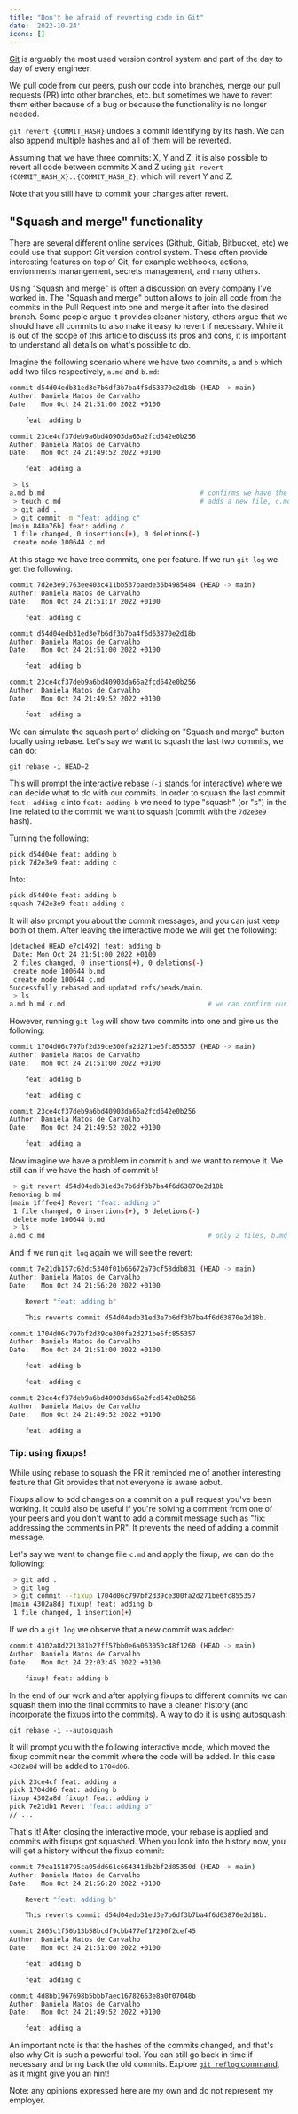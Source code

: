 ```yaml
---
title: "Don't be afraid of reverting code in Git"
date: '2022-10-24'
icons: []
---
```


[Git](https://git-scm.com/) is arguably the most used version control system and part of the day to day of every engineer.

We pull code from our peers, push our code into branches, merge our pull requests (PR) into other branches, etc. but sometimes we have to revert them either because of a bug or because the functionality is no longer needed.

`git revert {COMMIT_HASH}` undoes a commit identifying by its hash. We can also append multiple hashes and all of them will be reverted.

Assuming that we have three commits: X, Y and Z, it is also possible to revert all code between commits X and Z using `git revert {COMMIT_HASH_X}..{COMMIT_HASH_Z}`, which will revert Y and Z.

Note that you still have to commit your changes after revert.

## "Squash and merge" functionality

There are several different online services (Github, Gitlab, Bitbucket, etc) we could use that support Git version control system. These often provide interesting features on top of Git, for example webhooks, actions, envionments manangement, secrets management, and many others.

Using "Squash and merge" is often a discussion on every company I've worked in. The "Squash and merge" button allows to join all code from the commits in the Pull Request into one and merge it after into the desired branch.
Some people argue it provides cleaner history, others argue that we should have all commits to also make it easy to revert if necessary. While it is out of the scope of this article to discuss its pros and cons, it is important to understand all details on what's possible to do.

Imagine the following scenario where we have two commits, `a` and `b` which add two files respectively, `a.md` and `b.md`:

```bash
commit d54d04edb31ed3e7b6df3b7ba4f6d63870e2d18b (HEAD -> main)
Author: Daniela Matos de Carvalho
Date:   Mon Oct 24 21:51:00 2022 +0100

    feat: adding b

commit 23ce4cf37deb9a6bd40903da66a2fcd642e0b256
Author: Daniela Matos de Carvalho
Date:   Mon Oct 24 21:49:52 2022 +0100

    feat: adding a
```    

```bash
 > ls
a.md b.md                                       # confirms we have the two files
 > touch c.md                                   # adds a new file, c.md
 > git add .
 > git commit -m "feat: adding c"
[main 848a76b] feat: adding c
 1 file changed, 0 insertions(+), 0 deletions(-)
 create mode 100644 c.md  
```

At this stage we have tree commits, one per feature. If we run `git log` we get the following:

```bash
commit 7d2e3e91763ee403c411bb537baede36b4985484 (HEAD -> main)
Author: Daniela Matos de Carvalho
Date:   Mon Oct 24 21:51:17 2022 +0100

    feat: adding c

commit d54d04edb31ed3e7b6df3b7ba4f6d63870e2d18b
Author: Daniela Matos de Carvalho
Date:   Mon Oct 24 21:51:00 2022 +0100

    feat: adding b

commit 23ce4cf37deb9a6bd40903da66a2fcd642e0b256
Author: Daniela Matos de Carvalho
Date:   Mon Oct 24 21:49:52 2022 +0100

    feat: adding a
```    

We can simulate the squash part of clicking on "Squash and merge" button locally using rebase. Let's say we want to squash the last two commits, we can do:

`git rebase -i HEAD~2`

This will prompt the interactive rebase (`-i` stands for interactive) where we can decide what to do with our commits. In order to squash the last commit `feat: adding c` into `feat: adding b` we need to type "squash" (or "s") in the line related to the commit we want to squash (commit with the `7d2e3e9` hash).

Turning the following:

```bash
pick d54d04e feat: adding b
pick 7d2e3e9 feat: adding c
```

Into: 

```bash
pick d54d04e feat: adding b
squash 7d2e3e9 feat: adding c
```

It will also prompt you about the commit messages, and you can just keep both of them. After leaving the interactive mode we will get the following:

```bash            
[detached HEAD e7c1492] feat: adding b
 Date: Mon Oct 24 21:51:00 2022 +0100
 2 files changed, 0 insertions(+), 0 deletions(-)
 create mode 100644 b.md
 create mode 100644 c.md
Successfully rebased and updated refs/heads/main.                                   
 > ls
a.md b.md c.md                                    # we can confirm our 3 files are here

````
However, running `git log` will show two commits into one and give us the following:

```bash
commit 1704d06c797bf2d39ce300fa2d271be6fc855357 (HEAD -> main)
Author: Daniela Matos de Carvalho
Date:   Mon Oct 24 21:51:00 2022 +0100

    feat: adding b

    feat: adding c

commit 23ce4cf37deb9a6bd40903da66a2fcd642e0b256
Author: Daniela Matos de Carvalho
Date:   Mon Oct 24 21:49:52 2022 +0100

    feat: adding a
```

Now imagine we have a problem in commit `b` and we want to remove it. We still can if we have the hash of commit `b`!

```bash                                       
 > git revert d54d04edb31ed3e7b6df3b7ba4f6d63870e2d18b 
Removing b.md
[main 1fffee4] Revert "feat: adding b"
 1 file changed, 0 insertions(+), 0 deletions(-)
 delete mode 100644 b.md                                          
 > ls                                                  
a.md c.md                                         # only 2 files, b.md was removed
```

And if we run `git log` again we will see the revert:

```bash
commit 7e21db157c62dc5340f01b66672a70cf58ddb831 (HEAD -> main)
Author: Daniela Matos de Carvalho
Date:   Mon Oct 24 21:56:20 2022 +0100

    Revert "feat: adding b"

    This reverts commit d54d04edb31ed3e7b6df3b7ba4f6d63870e2d18b.

commit 1704d06c797bf2d39ce300fa2d271be6fc855357
Author: Daniela Matos de Carvalho
Date:   Mon Oct 24 21:51:00 2022 +0100

    feat: adding b

    feat: adding c

commit 23ce4cf37deb9a6bd40903da66a2fcd642e0b256
Author: Daniela Matos de Carvalho
Date:   Mon Oct 24 21:49:52 2022 +0100

    feat: adding a
```

### Tip: using fixups!

While using rebase to squash the PR it reminded me of another interesting feature that Git provides that not everyone is aware aobut.

Fixups allow to add changes on a commit on a pull request you've been working. It could also be useful if you're solving a comment from one of your peers and you don't want to add a commit message such as "fix: addressing the comments in PR". It prevents the need of adding a commit message.

Let's say we want to change file `c.md` and apply the fixup, we can do the following:

```bash
 > git add .
 > git log
 > git commit --fixup 1704d06c797bf2d39ce300fa2d271be6fc855357
[main 4302a8d] fixup! feat: adding b
 1 file changed, 1 insertion(+)
```

If we do a `git log` we observe that a new commit was added:

```bash
commit 4302a8d221381b27ff57bb0e6a063050c48f1260 (HEAD -> main)
Author: Daniela Matos de Carvalho
Date:   Mon Oct 24 22:03:45 2022 +0100

    fixup! feat: adding b
```

In the end of our work and after applying fixups to different commits we can squash them into the final commits to have a cleaner history (and incorporate the fixups into the commits). A way to do it is using autosquash:

`git rebase -i --autosquash`

It will prompt you with the following interactive mode, which moved the fixup commit near the commit where the code will be added. In this case `4302a8d` will be added to `1704d06`.

```bash
pick 23ce4cf feat: adding a
pick 1704d06 feat: adding b
fixup 4302a8d fixup! feat: adding b
pick 7e21db1 Revert "feat: adding b"
// ...
```

That's it! After closing the interactive mode, your rebase is applied and commits with fixups got squashed. When you look into the history now, you will get a history without the fixup commit:

```bash
commit 79ea1518795ca05dd661c664341db2bf2d85350d (HEAD -> main)
Author: Daniela Matos de Carvalho
Date:   Mon Oct 24 21:56:20 2022 +0100

    Revert "feat: adding b"

    This reverts commit d54d04edb31ed3e7b6df3b7ba4f6d63870e2d18b.

commit 2805c1f50b13b58bcdf9cbb477ef17290f2cef45
Author: Daniela Matos de Carvalho
Date:   Mon Oct 24 21:51:00 2022 +0100

    feat: adding b

    feat: adding c

commit 4d8bb1967698b5bbb7aec16782653e8a0f07048b
Author: Daniela Matos de Carvalho
Date:   Mon Oct 24 21:49:52 2022 +0100

    feat: adding a
```

An important note is that the hashes of the commits changed, and that's also why Git is such a powerful tool. You can still go back in time if necessary and bring back the old commits. Explore [`git reflog` command](https://git-scm.com/docs/git-reflog), as it might give you an hint!

Note: any opinions expressed here are my own and do not represent my employer.

